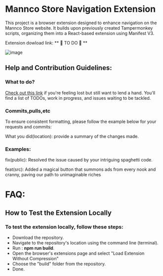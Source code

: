 # Mannco Store Navigation Extension

This project is a browser extension designed to enhance navigation on the Mannco Store website. It builds upon previously created Tampermonkey scripts, organizing them into a React-based extension using Manifest V3.

Extension dowload link: ** 🐸 TO DO 🐇 **

![image](https://github.com/LucasHenriqueDiniz/Mannco.Store-Enhancer/assets/63087780/d34b1551-f488-4b10-83ec-8ee1ff61e6db)

## Help and Contribution Guidelines:
### What to do?
[Check out this link](https://github.com/users/LucasHenriqueDiniz/projects/2) if you're feeling lost but still want to lend a hand. You'll find a list of TODOs, work in progress, and issues waiting to be tackled.

### Commits,pulls,etc

To ensure consistent formatting, please follow the example below for your requests and commits:

What you did(location): provide a summary of the changes made.


### Examples:
fix(public): Resolved the issue caused by your intriguing spaghetti code.

feat(src): Added a magical button that summons ads from every nook and cranny, paving our path to unimaginable riches

# FAQ:

## How to Test the Extension Locally

### To test the extension locally, follow these steps:
- Download the repository.
- Navigate to the repository's location using the command line (terminal).
- Run : **npm run build**.
- Open the browser's extensions page and select "Load Extension Without Compression"
- Choose the "build" folder from the repository.
- Done.

